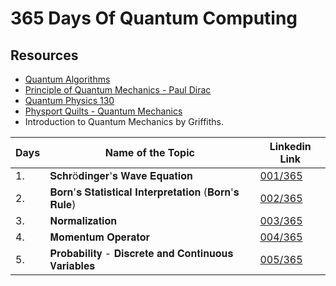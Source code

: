 # 365 Days Of Quantum Computing

## Resources
* [Quantum Algorithms](https://www.linkedin.com/posts/holger-marschall-62175683_quantum-algotithm-implementations-for-beginners-activity-6882036547147878401-TFiO)
* [Principle of Quantum Mechanics - Paul Dirac](https://www.equipes.lps.u-psud.fr/Montambaux/histoire-physique/Dirac-Principles%20of%20Quantum%20Mechanics%20.pdf)
* [Quantum Physics 130](https://quantummechanics.ucsd.edu/ph130a/130_notes/130_notes.html)
* [Physport Quilts - Quantum Mechanics](https://www.physport.org/curricula/Quilts/)
* Introduction to Quantum Mechanics by Griffiths.

| Days | Name of the Topic           | Linkedin Link |
| ---- | --------------------------- | ------------- |
| 1.   | 𝐒𝐜𝐡𝐫ö𝐝𝐢𝐧𝐠𝐞𝐫'𝐬 𝐖𝐚𝐯𝐞 𝐄𝐪𝐮𝐚𝐭𝐢𝐨𝐧 | [001/365](https://www.linkedin.com/posts/anonymousr007_365daysofquantumcomputing-quantum-quantumcomputing-activity-6883088137002856448-Wnuc) |
| 2.   | 𝐁𝐨𝐫𝐧'𝐬 𝐒𝐭𝐚𝐭𝐢𝐬𝐭𝐢𝐜𝐚𝐥 𝐈𝐧𝐭𝐞𝐫𝐩𝐫𝐞𝐭𝐚𝐭𝐢𝐨𝐧 (𝐁𝐨𝐫𝐧'𝐬 𝐑𝐮𝐥𝐞) | [002/365](https://www.linkedin.com/posts/anonymousr007_365daysofquantumcomputing-quantum-quantumcomputing-activity-6883432963053375488-8yry) |
| 3.   | 𝐍𝐨𝐫𝐦𝐚𝐥𝐢𝐳𝐚𝐭𝐢𝐨𝐧 | [003/365](https://www.linkedin.com/posts/anonymousr007_365daysofquantumcomputing-quantum-quantumcomputing-activity-6883763723505414144-jYL_) |
| 4.   | 𝐌𝐨𝐦𝐞𝐧𝐭𝐮𝐦 𝐎𝐩𝐞𝐫𝐚𝐭𝐨𝐫 | [004/365](https://www.linkedin.com/posts/anonymousr007_quantumcomputing-quantummechanics-motivation-activity-6884143203587624960-PHKz) |
| 5.   | 𝐏𝐫𝐨𝐛𝐚𝐛𝐢𝐥𝐢𝐭𝐲 - 𝐃𝐢𝐬𝐜𝐫𝐞𝐭𝐞 𝐚𝐧𝐝 𝐂𝐨𝐧𝐭𝐢𝐧𝐮𝐨𝐮𝐬 𝐕𝐚𝐫𝐢𝐚𝐛𝐥𝐞𝐬 | [005/365]()
